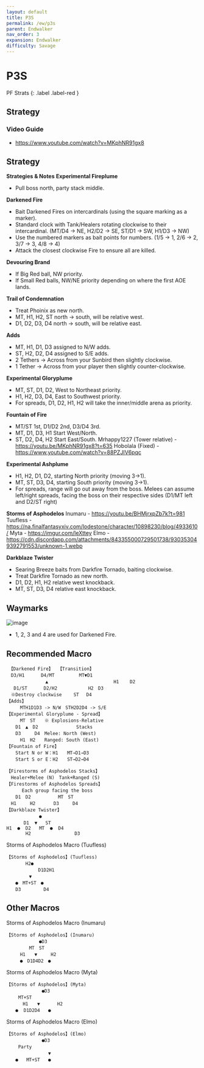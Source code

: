 ```yaml
---
layout: default
title: P3S
permalink: /ew/p3s
parent: Endwalker
nav_order: 3
expansion: Endwalker
difficulty: Savage
---
```


# P3S

PF Strats 
{: .label .label-red }

## Strategy

### Video Guide 
- <https://www.youtube.com/watch?v=MKphNR91gx8>

## Strategy

__**Strategies & Notes**__
**Experimental Fireplume**
- Pull boss north, party stack middle.

**Darkened Fire**
- Bait Darkened Fires on intercardinals (using the square marking as a marker).
- Standard clock with Tank/Healers rotating clockwise to their intercardinal. (MT/D4 -> NE, H2/D2 -> SE, ST/D1 -> SW, H1/D3 -> NW)
- Use the numbered markers as bait points for numbers. (1/5 -> 1, 2/6 -> 2, 3/7 -> 3, 4/8 -> 4)
- Attack the closest clockwise Fire to ensure all are killed.

**Devouring Brand**
- If Big Red ball, NW priority.
- If Small Red balls, NW/NE priority depending on where the first AOE lands.

**Trail of Condemnation**
- Treat Phoinix as new north.
- MT, H1, H2, ST north -> south, will be relative west.
- D1, D2, D3, D4 north -> south, will be relative east. 

**Adds**
- MT, H1, D1, D3 assigned to N/W adds.
- ST, H2, D2, D4 assigned to S/E adds.
- 2 Tethers -> Across from your Sunbird then slightly clockwise.
- 1 Tether -> Across from your player then slightly counter-clockwise.

**Experimental Gloryplume**
- MT, ST, D1, D2, West to Northeast priority.
- H1, H2, D3, D4, East to Southwest priority.
- For spreads, D1, D2, H1, H2 will take the inner/middle arena as priority.

**Fountain of Fire**
- MT/ST 1st, D1/D2 2nd, D3/D4 3rd.
- MT, D1, D3, H1 Start West/North.
- ST, D2, D4, H2 Start East/South.
Mrhappy1227 (Tower relative) - <https://youtu.be/MKphNR91gx8?t=635>
Hobolala (Fixed) - <https://www.youtube.com/watch?v=88PZJIV6pqc>

**Experimental Ashplume**
- H1, H2, D1, D2, starting North priority (moving 3->1).
- MT, ST, D3, D4, starting South priority (moving 3->1).
- For spreads, range will go out away from the boss. Melees can assume left/right spreads, facing the boss on their respective sides (D1/MT left and D2/ST right)

**Storms of Asphodelos**
Inumaru - <https://youtu.be/BHMjrxpZb7k?t=981>
Tuufless - <https://na.finalfantasyxiv.com/lodestone/character/10898230/blog/4933610/>
Myta - <https://imgur.com/leXttey>
Elmo - <https://cdn.discordapp.com/attachments/843355000729501738/930353049392791553/unknown-1.webp>

**Darkblaze Twister**
- Searing Breeze baits from Darkfire Tornado, baiting clockwise.
- Treat Darkfire Tornado as new north.
- D1, D2, H1, H2 relative west knockback.
- MT, ST, D3, D4 relative east knockback.

## Waymarks

![image](https://github.com/user-attachments/assets/6de0eca5-3032-437c-9eb5-0d83fe0396d1)
- 1, 2, 3 and 4 are used for Darkened Fire.

## Recommended Macro
```
　【Darkened Fire】　　【Transition】
　D3/H1      D4/MT　　    　MT▼D1
　           　▲　 　　                  H1    D2
　 D1/ST      D2/H2　   　     H2　D3
　※Destroy clockwise 　　ST　 D4
【Adds】
     MTH1D1D3 -> N/W　STH2D2D4 -> S/E
【Experimental Gloryplume - Spread】
　　　MT　ST　　※ Explosions-Relative
　　D1　▲　D2              Stacks
　　D3　　　D4　Melee: North (West)
　　　H1　H2　　Ranged: South (East)
【Fountain of Fire】
　　Start N or W：H1　　MT→D1→D3
　　Start S or E：H2　　ST→D2→D4
```
```
【Firestorms of Asphodelos Stacks】
　Healer+Melee (N)　Tank+Ranged (S)
【Firestorms of Asphodelos Spreads】
　    Each group facing the boss
　　D1　D2　　　　　　MT　ST
　H1　　　H2　　　　D3　　　D4
【Darkblaze Twister】
　　       　●
　　   D1  ▼   ST
H1  ●  D2   MT  ●  D4
       H2                D3
```
Storms of Asphodelos Macro (Tuufless)
```
【Storms of Asphodelos】(Tuufless)
　　  　H2●　　　　　　
　　　　　　　D1D2H1　　
　　　　　▼　　　　　　
　　●　MT+ST　●　　　　
　　D3　　　　　D4
```

## Other Macros
Storms of Asphodelos Macro (Inumaru)
```
【Storms of Asphodelos】(Inumaru)
　　　　　  　●D3
　　　　　MT　ST
　　　H1　　▼　　　H2
　　　●　D1D4D2　●
```
Storms of Asphodelos Macro (Myta)
```
【Storms of Asphodelos】(Myta)
　　  　      ●D3　　　　　
　　 MT+ST　　　                       
      H1　　▼　　   H2　　　
　　●  D1D2D4   ●　　　　
```
Storms of Asphodelos Macro (Elmo)
```
【Storms of Asphodelos】(Elmo)
　　  　      ●D3　　　　　
　　 Party　　　                       
            　　▼　　   　　　
　　●   MT+ST   ●　　
```
